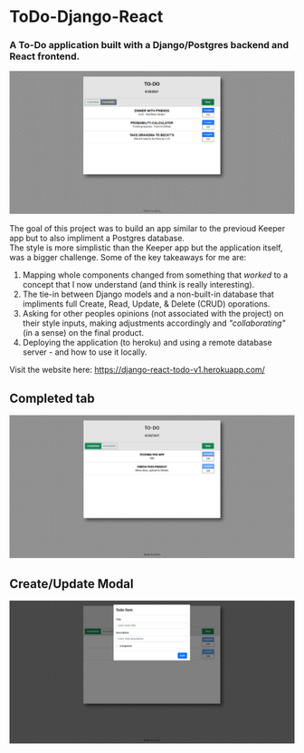 # ToDo-Django-React
### A To-Do application built with a Django/Postgres backend and React frontend.

![ToDo-Main image](https://github.com/StevenSigil/ToDo-Django-React/blob/main/public/screenshots/dj-re_todo-github-social-image.png)

The goal of this project was to build an app similar to the previoud Keeper app but to also impliment a Postgres database.  
The style is more simplistic than the Keeper app but the application itself, was a bigger challenge.  Some of the key takeaways for me are:
1. Mapping whole components changed from something that *worked* to a concept that I now understand (and think is really interesting).
2. The tie-in between Django models and a non-built-in database that impliments full Create, Read, Update, & Delete (CRUD) oporations.
3. Asking for other peoples opinions (not associated with the project) on their style inputs, making adjustments accordingly and *"collaborating"* (in a sense) on the final product.
4. Deploying the application (to heroku) and using a remote database server - and how to use it locally.

Visit the website here: https://django-react-todo-v1.herokuapp.com/

## Completed tab
![ToDo-Completed tab](https://github.com/StevenSigil/ToDo-Django-React/blob/main/public/screenshots/Completed-tab.png)

## Create/Update Modal
![ToDo-Create/Update Modal](https://github.com/StevenSigil/ToDo-Django-React/blob/main/public/screenshots/Create-Modal.png)
